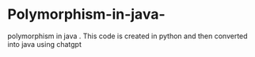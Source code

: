 # Polymorphism-in-java-
polymorphism in java . This code is created in python and then converted into java using chatgpt
